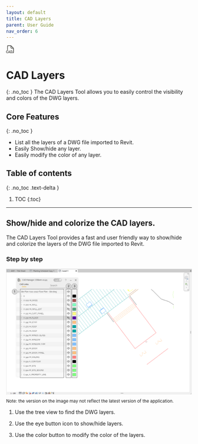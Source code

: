 ```yaml
---
layout: default
title: CAD Layers
parent: User Guide
nav_order: 6
---
```


![DiStem CAD Layers - Easily show/hide and colorize DWG layers.](../../assets/images/CADManager/CAD-Manager-Icon.png)  


# CAD Layers
{: .no_toc }
The CAD Layers Tool allows you to easily control the visibility and colors of the DWG layers. 

## Core Features
{: .no_toc }
- List all the layers of a DWG file imported to Revit.
- Easily Show/hide any layer.
- Easily modify the color of any layer. 

## Table of contents
{: .no_toc .text-delta }

1. TOC
{:toc}

---

## Show/hide and colorize the CAD layers.

The CAD Layers Tool provides a fast and user friendly way to show/hide and colorize the layers of the DWG file imported to Revit.

### Step by step 

![DiStem CAD Layers - Easily show/hide and colorize DWG layers step by step](../../assets/images/CADManager/CAD-Manager-UI.png)  
<sub>Note: the version on the image may not reflect the latest version of the application.</sub>


1. Use the tree view to find the DWG layers.

2. Use the eye button icon to show/hide layers.

3. Use the color button to modify the color of the layers.